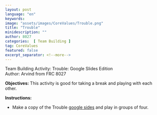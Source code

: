 ```yaml
---
layout: post
language: "en"
keywords:
image: "assets/images/CoreValues/Trouble.png"
title: "Trouble"
minidescription: ""
author: 8027
categories:  [ Team Building ]
tag: CoreValues
featured: false
excerpt_separator: <!--more-->
---
```


Team Building Activity: Trouble: Google Slides Edition<br>
Author: Arvind from FRC 8027
<!--more-->

<b>Objectives:</b>
This activity is good for taking a break and playing with each other.

<b>Instructions:</b>
- Make a copy of the Trouble <a href="https://docs.google.com/presentation/d/14aXQTgzkoKDdboZ3JE1JjIGgBc1SBzynrTAgZW3chds/copy">google sides</a> and play in groups of four.
